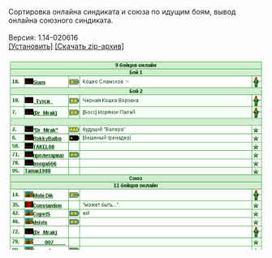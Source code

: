 Сортировка онлайна синдиката и союза по идущим боям, вывод онлайна союзного синдиката.
<br>
<br>
Версия: 1.14-020616
<br>
[[Установить]](https://raw.githubusercontent.com/MyRequiem/comfortablePlayingInGW/master/separatedScripts/SortSyndOnline/sortSyndOnline.user.js) [[Скачать zip-архив]](https://raw.githubusercontent.com/MyRequiem/comfortablePlayingInGW/master/separatedScripts/SortSyndOnline/sortSyndOnline.user.js.zip)
<br>
<br>
![SortSyndOnline](https://raw.githubusercontent.com/MyRequiem/comfortablePlayingInGW/master/imgs/SortSyndOnline/screen.png)
<br>
